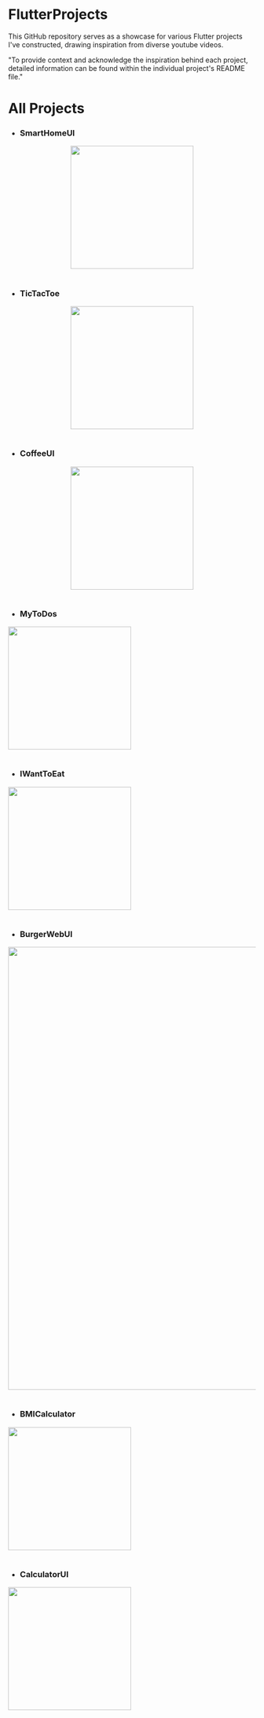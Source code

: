 # FlutterProjects
This GitHub repository serves as a showcase for various Flutter projects I've constructed, drawing inspiration from diverse youtube videos.

"To provide context and acknowledge the inspiration behind each project, detailed information can be found within the individual project's README file."

# All Projects
- ### SmartHomeUI
<div style="text-align: center;">
  <img src="./Assets/SmartHomeUI.gif" width="250px"/>
</div>

#

- ### TicTacToe
<div style="text-align: center;">
  <img src="./Assets/TicTacToe.gif" width="250px"/>
</div>

#

- ### CoffeeUI
<div style="text-align: center;">
  <img src="./Assets/CoffeeUI.gif" width="250px"/>
</div>

#

- ### MyToDos
<div style="text-align": center;">
  <img src="./Assets/MyToDos.gif" width="250px"/>
</div>

#

- ### IWantToEat
<div style="text-align": center;">
  <img src="./Assets/IWantToEat.gif" width="250px"/>
</div>

#

- ### BurgerWebUI
<div style="text-align": center;">
  <img src="./Assets/BurgerWebUI.gif" width="900px"/>
</div>

#

- ### BMICalculator
<div style="text-align": center;">
  <img src="./Assets/BMICalculator.gif" width="250px"/>
</div>

#

- ### CalculatorUI
<div style="text-align": center;">
  <img src="./Assets/CalculatorUI.gif" width="250px"/>
</div>
